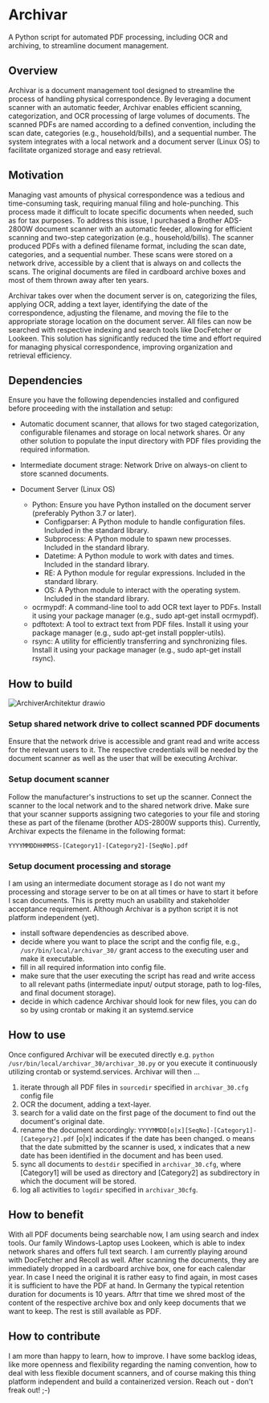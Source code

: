 # Archivar
A Python script for automated PDF processing, including OCR and archiving, to streamline document management.

## Overview
Archivar is a document management tool designed to streamline the process of handling physical correspondence. By leveraging a document scanner with an automatic feeder, Archivar enables efficient scanning, categorization, and OCR processing of large volumes of documents. The scanned PDFs are named according to a defined convention, including the scan date, categories (e.g., household/bills), and a sequential number. The system integrates with a local network and a document server (Linux OS) to facilitate organized storage and easy retrieval.

## Motivation
Managing vast amounts of physical correspondence was a tedious and time-consuming task, requiring manual filing and hole-punching. This process made it difficult to locate specific documents when needed, such as for tax purposes.
To address this issue, I purchased a Brother ADS-2800W document scanner with an automatic feeder, allowing for efficient scanning and two-step categorization (e.g., household/bills). The scanner produced PDFs with a defined filename format, including the scan date, categories, and a sequential number. These scans were stored on a network drive, accessible by a client that is always on and collects the scans. The original documents are filed in cardboard archive boxes and most of them thrown away after ten years.

Archivar takes over when the document server is on, categorizing the files, applying OCR, adding a text layer, identifying the date of the correspondence, adjusting the filename, and moving the file to the appropriate storage location on the document server. All files can now be searched with respective indexing and search tools like DocFetcher or Lookeen. This solution has significantly reduced the time and effort required for managing physical correspondence, improving organization and retrieval efficiency.

## Dependencies
Ensure you have the following dependencies installed and configured before proceeding with the installation and setup:

- Automatic document scanner, that allows for two staged categorization, configurable filenames and storage on local network shares. Or any other solution to populate the input directory with PDF files providing the required information.
  
- Intermediate document strage: Network Drive on always-on client to store scanned documents.
  
- Document Server (Linux OS)
  - Python: Ensure you have Python installed on the document server (preferably Python 3.7 or later).
    - Configparser: A Python module to handle configuration files. Included in the standard library.
    - Subprocess: A Python module to spawn new processes. Included in the standard library.
    - Datetime: A Python module to work with dates and times. Included in the standard library.
    - RE: A Python module for regular expressions. Included in the standard library.
    - OS: A Python module to interact with the operating system. Included in the standard library.  
  - ocrmypdf: A command-line tool to add OCR text layer to PDFs. Install it using your package manager (e.g., sudo apt-get install ocrmypdf).
  - pdftotext: A tool to extract text from PDF files. Install it using your package manager (e.g., sudo apt-get install poppler-utils).
  - rsync: A utility for efficiently transferring and synchronizing files. Install it using your package manager (e.g., sudo apt-get install rsync).
    
## How to build

![ArchiverArchitektur drawio](https://github.com/user-attachments/assets/cc479eea-7e1f-40cc-93f1-12152e71a94a)

### Setup shared network drive to collect scanned PDF documents
Ensure that the network drive is accessible and grant read and write access for the relevant users to it. The respective credentials will be needed by the document scanner as well as the user that will be executing Archivar.

### Setup document scanner
Follow the manufacturer's instructions to set up the scanner. Connect the scanner to the local network and to the shared network drive. Make sure that your scanner supports assigning two categories to your file and storing these as part of the filename (brother ADS-2800W supports this). Currently, Archivar expects the filename in the following format: 

`YYYYMMDDHHMMSS-[Category1]-[Category2]-[SeqNo].pdf`

### Setup document processing and storage
I am using an intermediate document storage as I do not want my processing and storage server to be on at all times or have to start it before I scan documents. This is pretty much an usability and stakeholder acceptance requirement. Although Archivar is a python script it is not platform independent (yet).

- install software dependencies as described above.
- decide where you want to place the script and the config file, e.g., `/usr/bin/local/archivar_30/` grant access to the executing user and make it executable.
- fill in all required information into config file.
- make sure that the user executing the script has read and write access to all relevant paths (intermediate input/ output storage, path to log-files, and final document storage).
- decide in which cadence Archivar should look for new files, you can do so by using crontab or making it an systemd.service

## How to use
Once configured Archivar will be executed directly e.g. `python /usr/bin/local/archivar_30/archivar_30.py` or you execute it continuously utilizing crontab or systemd.services.
Archivar will then ...
1. iterate through all PDF files in `sourcedir` specified in `archivar_30.cfg` config file
2. OCR the document, adding a text-layer.
3. search for a valid date on the first page of the document to find out the document's original date.
4. rename the document accordingly: `YYYYMMDD[o|x][SeqNo]-[Category1]-[Category2].pdf` [o|x] indicates if the date has been changed. o means that the date submitted by the scanner is used, x indicates that a new date has been identified in the document and has been used.
5. sync all documents to `destdir` specified in `archivar_30.cfg`, where [Category1] will be used as directory and [Category2] as subdirectory in which the document will be stored.
6. log all activities to `logdir` specified in `archivar_30cfg`.

## How to benefit
With all PDF documents being searchable now, I am using search and index tools.
Our family Windows-Laptop uses Lookeen, which is able to index network shares and offers full text search.
I am currently playing around with DocFetcher and Recoll as well.
After scanning the documents, they are immediately dropped in a cardboard archive box, one for each calendar year. In case I need the original it is rather easy to find again, in most cases it is sufficient to have the PDF at hand. In Germany the typical retention duration for documents is 10 years. Aftrr that time we shred most of the content of the respective archive box and only keep documents that we want to keep. The rest is still available as PDF.

## How to contribute
I am more than happy to learn, how to improve. I have some backlog ideas, like more openness and flexibility regarding the naming convention, how to deal with less flexible document scanners, and of course making this thing platform independent and build a containerized version. Reach out - don't freak out! ;-)

